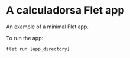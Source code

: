 # A calculadorsa Flet app

An example of a minimal Flet app.

To run the app:

```
flet run [app_directory]
```